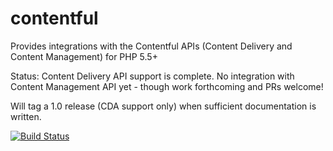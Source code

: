 contentful
==========

Provides integrations with the Contentful APIs (Content Delivery and Content Management) for PHP 5.5+

Status: Content Delivery API support is complete. No integration with Content Management API yet - though work forthcoming and PRs welcome!

Will tag a 1.0 release (CDA support only) when sufficient documentation is written.

[![Build Status](https://api.travis-ci.org/usemarkup/contentful.png?branch=master)](http://travis-ci.org/usemarkup/contentful)
